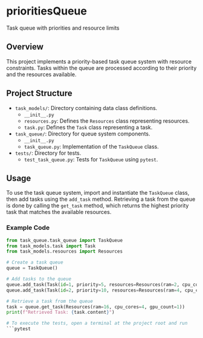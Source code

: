 # prioritiesQueue
Task queue with priorities and resource limits

## Overview
This project implements a priority-based task queue system with resource constraints. Tasks within the queue are processed according to their priority and the resources available.

## Project Structure

- `task_models/`: Directory containing data class definitions.
  - `__init__.py`
  - `resources.py`: Defines the `Resources` class representing resources.
  - `task.py`: Defines the `Task` class representing a task.
- `task_queue/`: Directory for queue system components.
  - `__init__.py`
  - `task_queue.py`: Implementation of the `TaskQueue` class.
- `tests/`: Directory for tests.
  - `test_task_queue.py`: Tests for `TaskQueue` using `pytest`.

## Usage

To use the task queue system, import and instantiate the `TaskQueue` class, then add tasks using the `add_task` method. Retrieving a task from the queue is done by calling the `get_task` method, which returns the highest priority task that matches the available resources.

### Example Code

```python
from task_queue.task_queue import TaskQueue
from task_models.task import Task
from task_models.resources import Resources

# Create a task queue
queue = TaskQueue()

# Add tasks to the queue
queue.add_task(Task(id=1, priority=5, resources=Resources(ram=2, cpu_cores=1, gpu_count=0), content="Task 1"))
queue.add_task(Task(id=2, priority=10, resources=Resources(ram=4, cpu_cores=2, gpu_count=1), content="Task 2"))

# Retrieve a task from the queue
task = queue.get_task(Resources(ram=16, cpu_cores=4, gpu_count=1))
print(f"Retrieved Task: {task.content}")

# To execute the tests, open a terminal at the project root and run
```pytest
